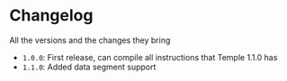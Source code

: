# Changelog
All the versions and the changes they bring

- `1.0.0`: First release, can compile all instructions that Temple 1.1.0 has
- `1.1.0`: Added data segment support
